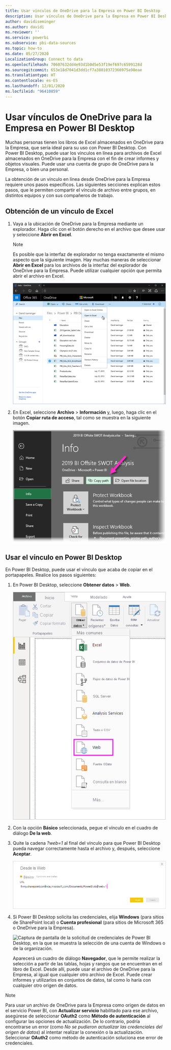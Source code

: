 ```yaml
---
title: Usar vínculos de OneDrive para la Empresa en Power BI Desktop
description: Usar vínculos de OneDrive para la Empresa en Power BI Desktop
author: davidiseminger
ms.author: davidi
ms.reviewer: ''
ms.service: powerbi
ms.subservice: pbi-data-sources
ms.topic: how-to
ms.date: 05/27/2020
LocalizationGroup: Connect to data
ms.openlocfilehash: 70607632dd4e93d1b0d5e53f19ef697c6599128d
ms.sourcegitcommit: 653e18d7041d3dd1cf7a38010372366975a98eae
ms.translationtype: HT
ms.contentlocale: es-ES
ms.lasthandoff: 12/01/2020
ms.locfileid: "96410859"
---
```

# <a name="use-onedrive-for-business-links-in-power-bi-desktop"></a>Usar vínculos de OneDrive para la Empresa en Power BI Desktop
Muchas personas tienen los libros de Excel almacenados en OneDrive para la Empresa, que sería ideal para su uso con Power BI Desktop. Con Power BI Desktop, puede usar los vínculos en línea para archivos de Excel almacenados en OneDrive para la Empresa con el fin de crear informes y objetos visuales. Puede usar una cuenta de grupo de OneDrive para la Empresa, o bien una personal.

La obtención de un vínculo en línea desde OneDrive para la Empresa requiere unos pasos específicos. Las siguientes secciones explican estos pasos, que le permiten compartir el vínculo de archivo entre grupos, en distintos equipos y con sus compañeros de trabajo.

## <a name="get-a-link-from-excel"></a>Obtención de un vínculo de Excel
1. Vaya a la ubicación de OneDrive para la Empresa mediante un explorador. Haga clic con el botón derecho en el archivo que desee usar y seleccione **Abrir en Excel**.
   
   > [!NOTE]
   > Es posible que la interfaz de explorador no tenga exactamente el mismo aspecto que la siguiente imagen. Hay muchas maneras de seleccionar **Abrir en Excel** para los archivos de la interfaz del explorador de OneDrive para la Empresa. Puede utilizar cualquier opción que permita abrir el archivo en Excel.
   
   ![Captura de pantalla de OneDrive en un explorador, con la selección de Abrir en Excel.](media/desktop-use-onedrive-business-links/odb-links_02.png)

2. En Excel, seleccione **Archivo** > **Información** y, luego, haga clic en el botón **Copiar ruta de acceso**, tal como se muestra en la siguiente imagen.
   
   ![Captura de pantalla del menú Información, en el que se muestra la selección del botón Copiar ruta de acceso.](media/desktop-use-onedrive-business-links/onedrive-copy-path.png)

## <a name="use-the-link-in-power-bi-desktop"></a>Usar el vínculo en Power BI Desktop
En Power BI Desktop, puede usar el vínculo que acaba de copiar en el portapapeles. Realice los pasos siguientes:

1. En Power BI Desktop, seleccione **Obtener datos** > **Web**.
   
   ![Captura de pantalla de la cinta Obtener datos de Power BI Desktop, donde se muestra la selección de Web.](media/desktop-use-onedrive-business-links/power-bi-web-link-onedrive.png)
2. Con la opción **Básico** seleccionada, pegue el vínculo en el cuadro de diálogo **De la web**.
3. Quite la cadena *?web=1* al final del vínculo para que Power BI Desktop pueda navegar correctamente hasta el archivo y, después, seleccione **Aceptar**.
   
    ![Captura de pantalla del cuadro de diálogo Desde web, en el que se muestra cómo quitar una cadena del campo URL.](media/desktop-use-onedrive-business-links/power-bi-web-link-confirmation.png) 
4. Si Power BI Desktop solicita las credenciales, elija **Windows** (para sitios de SharePoint local) o **Cuenta profesional** (para sitios de Microsoft 365 o OneDrive para la Empresa).
   
   ![Captura de pantalla de la solicitud de credenciales de Power BI Desktop, en la que se muestra la selección de una cuenta de Windows o de la organización.](media/desktop-use-onedrive-business-links/odb-links_06.png)

   Aparecerá un cuadro de diálogo **Navegador**, que le permite realizar la selección a partir de las tablas, hojas y rangos que se encuentran en el libro de Excel. Desde allí, puede usar el archivo de OneDrive para la Empresa, al igual que cualquier otro archivo de Excel. Puede crear informes y utilizarlos en conjuntos de datos, tal como lo haría con cualquier otro origen de datos.

> [!NOTE]
> Para usar un archivo de OneDrive para la Empresa como origen de datos en el servicio Power BI, con **Actualizar servicio** habilitado para ese archivo, asegúrese de seleccionar **OAuth2** como **Método de autenticación** al configurar las opciones de actualización. De lo contrario, podría encontrarse un error (como *No se pudieron actualizar las credenciales del origen de datos*) al intentar realizar la conexión o la actualización. Seleccionar **OAuth2** como método de autenticación soluciona ese error de credenciales.
>
